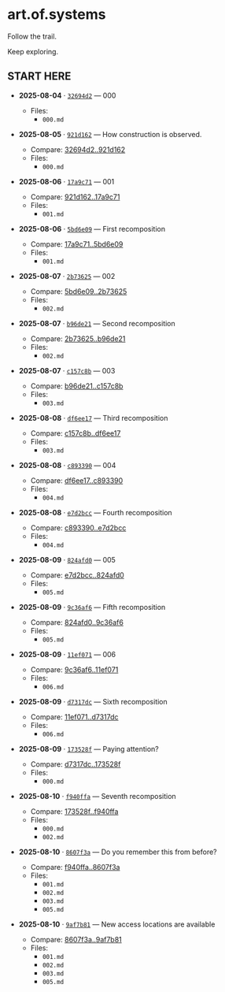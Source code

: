 # art.of.systems

Follow the trail.

Keep exploring.


## **START HERE**

- __2025-08-04__ · [`32694d2`](https://github.com/operatorjen/systems.as.games/commit/32694d244b4a72fdc27eb587eed0d108fcf7e825) — 000
  - Files:
    - `000.md`

- __2025-08-05__ · [`921d162`](https://github.com/operatorjen/systems.as.games/commit/921d162375e6279e0915e42972b15b67bf612077) — How construction is observed.
  - Compare: [32694d2..921d162](https://github.com/operatorjen/systems.as.games/compare/32694d2...921d162375e6279e0915e42972b15b67bf612077)
  - Files:
    - `000.md`

- __2025-08-06__ · [`17a9c71`](https://github.com/operatorjen/systems.as.games/commit/17a9c7192ff37fdd9e7303b0bf100658675bc68a) — 001
  - Compare: [921d162..17a9c71](https://github.com/operatorjen/systems.as.games/compare/921d162...17a9c7192ff37fdd9e7303b0bf100658675bc68a)
  - Files:
    - `001.md`

- __2025-08-06__ · [`5bd6e09`](https://github.com/operatorjen/systems.as.games/commit/5bd6e09713ccdeaaee886a5bac996d874423b905) — First recomposition
  - Compare: [17a9c71..5bd6e09](https://github.com/operatorjen/systems.as.games/compare/17a9c71...5bd6e09713ccdeaaee886a5bac996d874423b905)
  - Files:
    - `001.md`

- __2025-08-07__ · [`2b73625`](https://github.com/operatorjen/systems.as.games/commit/2b73625776e4393fc28301e917e491cddf9f84d1) — 002
  - Compare: [5bd6e09..2b73625](https://github.com/operatorjen/systems.as.games/compare/5bd6e09...2b73625776e4393fc28301e917e491cddf9f84d1)
  - Files:
    - `002.md`

- __2025-08-07__ · [`b96de21`](https://github.com/operatorjen/systems.as.games/commit/b96de216f5f4e9eb9de13c03bf94ec064e71ac56) — Second recomposition
  - Compare: [2b73625..b96de21](https://github.com/operatorjen/systems.as.games/compare/2b73625...b96de216f5f4e9eb9de13c03bf94ec064e71ac56)
  - Files:
    - `002.md`

- __2025-08-07__ · [`c157c8b`](https://github.com/operatorjen/systems.as.games/commit/c157c8bb92a68412dd374be6e91198ac4fe82448) — 003
  - Compare: [b96de21..c157c8b](https://github.com/operatorjen/systems.as.games/compare/b96de21...c157c8bb92a68412dd374be6e91198ac4fe82448)
  - Files:
    - `003.md`

- __2025-08-08__ · [`df6ee17`](https://github.com/operatorjen/systems.as.games/commit/df6ee17cde87cb1fc086d8527aee6bc99c808a4c) — Third recomposition
  - Compare: [c157c8b..df6ee17](https://github.com/operatorjen/systems.as.games/compare/c157c8b...df6ee17cde87cb1fc086d8527aee6bc99c808a4c)
  - Files:
    - `003.md`

- __2025-08-08__ · [`c893390`](https://github.com/operatorjen/systems.as.games/commit/c893390c9ce3af802030d1cfcc99a35e0f3d2192) — 004
  - Compare: [df6ee17..c893390](https://github.com/operatorjen/systems.as.games/compare/df6ee17...c893390c9ce3af802030d1cfcc99a35e0f3d2192)
  - Files:
    - `004.md`

- __2025-08-08__ · [`e7d2bcc`](https://github.com/operatorjen/systems.as.games/commit/e7d2bccc8943811eaf114014a7ad022c0eb12f95) — Fourth recomposition
  - Compare: [c893390..e7d2bcc](https://github.com/operatorjen/systems.as.games/compare/c893390...e7d2bccc8943811eaf114014a7ad022c0eb12f95)
  - Files:
    - `004.md`

- __2025-08-09__ · [`824afd0`](https://github.com/operatorjen/systems.as.games/commit/824afd0a39811da7cac4998e2a218331a8a40d31) — 005
  - Compare: [e7d2bcc..824afd0](https://github.com/operatorjen/systems.as.games/compare/e7d2bcc...824afd0a39811da7cac4998e2a218331a8a40d31)
  - Files:
    - `005.md`

- __2025-08-09__ · [`9c36af6`](https://github.com/operatorjen/systems.as.games/commit/9c36af6b1c0ecd997bb77cfda043434041eebafb) — Fifth recomposition
  - Compare: [824afd0..9c36af6](https://github.com/operatorjen/systems.as.games/compare/824afd0...9c36af6b1c0ecd997bb77cfda043434041eebafb)
  - Files:
    - `005.md`

- __2025-08-09__ · [`11ef071`](https://github.com/operatorjen/systems.as.games/commit/11ef0715dabfc4bb3250ba3b63ba190e84cecbb9) — 006
  - Compare: [9c36af6..11ef071](https://github.com/operatorjen/systems.as.games/compare/9c36af6...11ef0715dabfc4bb3250ba3b63ba190e84cecbb9)
  - Files:
    - `006.md`

- __2025-08-09__ · [`d7317dc`](https://github.com/operatorjen/systems.as.games/commit/d7317dcfba570b2f469356db0e9ee2d5eef2d4cb) — Sixth recomposition
  - Compare: [11ef071..d7317dc](https://github.com/operatorjen/systems.as.games/compare/11ef071...d7317dcfba570b2f469356db0e9ee2d5eef2d4cb)
  - Files:
    - `006.md`

- __2025-08-09__ · [`173528f`](https://github.com/operatorjen/systems.as.games/commit/173528fc6b85fd8dc2aeb2b72c9e0c10f456378e) — Paying attention?
  - Compare: [d7317dc..173528f](https://github.com/operatorjen/systems.as.games/compare/d7317dc...173528fc6b85fd8dc2aeb2b72c9e0c10f456378e)
  - Files:
    - `000.md`

- __2025-08-10__ · [`f940ffa`](https://github.com/operatorjen/systems.as.games/commit/f940ffafc00bc212545c7b78ce70810925c1ced4) — Seventh recomposition
  - Compare: [173528f..f940ffa](https://github.com/operatorjen/systems.as.games/compare/173528f...f940ffafc00bc212545c7b78ce70810925c1ced4)
  - Files:
    - `000.md`
    - `002.md`

- __2025-08-10__ · [`8607f3a`](https://github.com/operatorjen/systems.as.games/commit/8607f3a8d30cce9d72aee2510bf743e10394ea40) — Do you remember this from before?
  - Compare: [f940ffa..8607f3a](https://github.com/operatorjen/systems.as.games/compare/f940ffa...8607f3a8d30cce9d72aee2510bf743e10394ea40)
  - Files:
    - `001.md`
    - `002.md`
    - `003.md`
    - `005.md`

- __2025-08-10__ · [`9af7b81`](https://github.com/operatorjen/systems.as.games/commit/9af7b81fbb10c18f113220dbb44e29fef146f424) — New access locations are available
  - Compare: [8607f3a..9af7b81](https://github.com/operatorjen/systems.as.games/compare/8607f3a...9af7b81fbb10c18f113220dbb44e29fef146f424)
  - Files:
    - `001.md`
    - `002.md`
    - `003.md`
    - `005.md`

